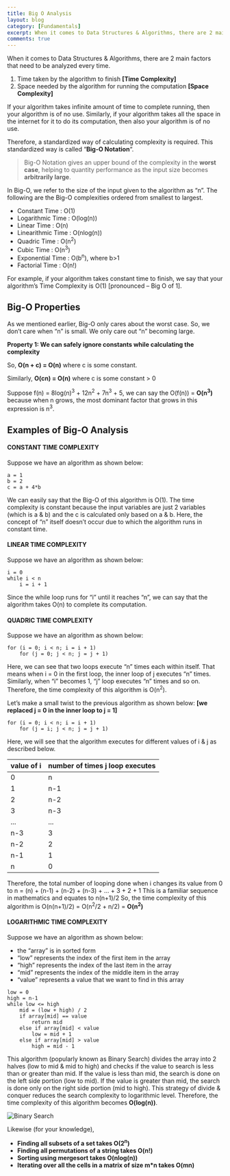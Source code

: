 ```yaml
---
title: Big O Analysis
layout: blog
category: [Fundamentals]
excerpt: When it comes to Data Structures & Algorithms, there are 2 main factors that need to be analyzed every time. Time taken by the algorithm to finish [Time Complexity] Space needed by the algorithm for running the computation [Space Complexity] If your algorithm takes infinite amount of time to complete running, then your algorithm is...
comments: true
---
```


When it comes to Data Structures & Algorithms, there are 2 main factors that need to be analyzed every time.

1. Time taken by the algorithm to finish **[Time Complexity]**
2. Space needed by the algorithm for running the computation **[Space Complexity]**

If your algorithm takes infinite amount of time to complete running, then your algorithm is of no use. Similarly, if your algorithm takes all the space in the internet for it to do its computation, then also your algorithm is of no use.

Therefore, a standardized way of calculating complexity is required. This standardized way is called “**Big-O Notation**“.

> Big-O Notation gives an upper bound of the complexity in the **worst case**, helping to quantity performance as the input size becomes **arbitrarily large**.

In Big-O, we refer to the size of the input given to the algorithm as “n”. The following are the Big-O complexities ordered from smallest to largest.

- Constant Time : O(1)
- Logarithmic Time : O(log(n))
- Linear Time : O(n)
- Linearithmic Time : O(nlog(n))
- Quadric Time : O(n<sup>2</sup>)
- Cubic Time : O(n<sup>3</sup>)
- Exponential Time : O(b<sup>n</sup>), where b>1
- Factorial Time : O(n!)

For example, if your algorithm takes constant time to finish, we say that your algorithm’s Time Complexity is O(1) [pronounced – Big O of 1].

## Big-O Properties

As we mentioned earlier, Big-O only cares about the worst case. So, we don’t care when “n” is small. We only care out “n” becoming large.

**Property 1: We can safely ignore constants while calculating the complexity**

So, **O(n + c) = O(n)** where c is some constant.

Similarly, **O(cn) = O(n)** where c is some constant > 0

Suppose f(n) = 8log(n)<sup>3</sup> + 12n<sup>2</sup> + 7n<sup>3</sup> + 5, we can say the O(f(n)) = **O(n<sup>3</sup>)** because when n grows, the most dominant factor that grows in this expression is n<sup>3</sup>.

## Examples of Big-O Analysis

#### CONSTANT TIME COMPLEXITY

Suppose we have an algorithm as shown below:

```
a = 1
b = 2
c = a + 4*b
```

We can easily say that the Big-O of this algorithm is O(1). The time complexity is constant because the input variables are just 2 variables (which is a & b) and the c is calculated only based on a & b. Here, the concept of “n” itself doesn’t occur due to which the algorithm runs in constant time.

#### LINEAR TIME COMPLEXITY

Suppose we have an algorithm as shown below:

```
i = 0
while i < n
    i = i + 1
```

Since the while loop runs for “i” until it reaches “n”, we can say that the algorithm takes O(n) to complete its computation.

#### QUADRIC TIME COMPLEXITY

Suppose we have an algorithm as shown below:

```
for (i = 0; i < n; i = i + 1)
    for (j = 0; j < n; j = j + 1)
```

Here, we can see that two loops execute “n” times each within itself. That means when i = 0 in the first loop, the inner loop of j executes “n” times. Similarly, when “i” becomes 1, “j” loop executes “n” times and so on. Therefore, the time complexity of this algorithm is O(n<sup>2</sup>).

Let’s make a small twist to the previous algorithm as shown below: **[we replaced j = 0 in the inner loop to j = 1]**

```
for (i = 0; i < n; i = i + 1)
    for (j = i; j < n; j = j + 1)
```

Here, we will see that the algorithm executes for different values of i & j as described below.

| value of i | number of times j loop executes |
| ---------- | ------------------------------- |
| 0          | n                               |
| 1          | n-1                             |
| 2          | n-2                             |
| 3          | n-3                             |
| ...        | ...                             |
| n-3        | 3                               |
| n-2        | 2                               |
| n-1        | 1                               |
| n          | 0                               |

Therefore, the total number of looping done when i changes its value from 0 to n = (n) + (n-1) + (n-2) + (n-3) + … + 3 + 2 + 1
This is a familiar sequence in mathematics and equates to n(n+1)/2
So, the time complexity of this algorithm is O(n(n+1)/2) = O(n<sup>2</sup>/2 + n/2) = **O(n<sup>2</sup>)**

#### LOGARITHMIC TIME COMPLEXITY

Suppose we have an algorithm as shown below:

- the “array” is in sorted form
- “low” represents the index of the first item in the array
- “high” represents the index of the last item in the array
- “mid” represents the index of the middle item in the array
- “value” represents a value that we want to find in this array

```
low = 0
high = n-1
while low <= high
    mid = (low + high) / 2
    if array[mid] == value
        return mid
    else if array[mid] < value
        low = mid + 1
    else if array[mid] > value
        high = mid - 1
```

This algorithm (popularly known as Binary Search) divides the array into 2 halves (low to mid & mid to high) and checks if the value to search is less than or greater than mid. If the value is less than mid, the search is done on the left side portion (low to mid). If the value is greater than mid, the search is done only on the right side portion (mid to high). This strategy of divide & conquer reduces the search complexity to logarithmic level. Therefore, the time complexity of this algorithm becomes **O(log(n))**.

![Binary Search](https://abhisheksubbusite.s3-ap-southeast-1.amazonaws.com/images/binary-search.png)

Likewise (for your knowledge),

- **Finding all subsets of a set takes O(2<sup>n</sup>)**
- **Finding all permutations of a string takes O(n!)**
- **Sorting using mergesort takes O(nlog(n))**
- **Iterating over all the cells in a matrix of size m\*n takes O(mn)**
